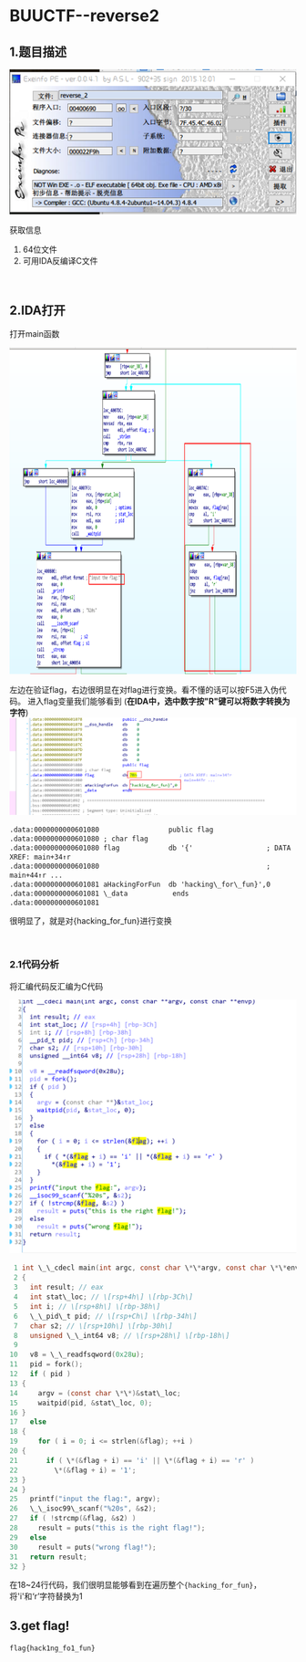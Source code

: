 # BUUCTF--reverse2

## 1.题目描述

![](../_resources/1228809-20190904191953333-530211_95f7ab8077614f69a.png)

获取信息

1.  64位文件
2.  可用IDA反编译C文件

&nbsp;

## 2.IDA打开

打开main函数

<img width="848" height="573" src="../_resources/1228809-20190904192157276-692367_105fd889d55845e3b.png"/>

左边在验证flag，右边很明显在对flag进行变换。看不懂的话可以按F5进入伪代码。
进入flag变量我们能够看到 (**在IDA中，选中数字按"R"键可以将数字转换为字符**)
![01de079f371c6fabb8a059ca0cdff04c.png](../_resources/01de079f371c6fabb8a059ca0cdff04c.png)
```
.data:0000000000601080                 public flag
.data:0000000000601080 ; char flag
.data:0000000000601080 flag            db '{'                  ; DATA XREF: main+34↑r
.data:0000000000601080                                         ; main+44↑r ...
.data:0000000000601081 aHackingForFun  db 'hacking\_for\_fun}',0
.data:0000000000601081 \_data           ends
.data:0000000000601081
```


很明显了，就是对{hacking\_for\_fun}进行变换

&nbsp;

### 2.1代码分析

将汇编代码反汇编为C代码

![daab566dace6a178e9985d9d418f9a72.png](../_resources/daab566dace6a178e9985d9d418f9a72.png)

```c
 1 int \_\_cdecl main(int argc, const char \*\*argv, const char \*\*envp)
 2 {
 3   int result; // eax
 4   int stat\_loc; // \[rsp+4h\] \[rbp-3Ch\]
 5   int i; // \[rsp+8h\] \[rbp-38h\]
 6   \_\_pid\_t pid; // \[rsp+Ch\] \[rbp-34h\]
 7   char s2; // \[rsp+10h\] \[rbp-30h\]
 8   unsigned \_\_int64 v8; // \[rsp+28h\] \[rbp-18h\]
 9 
10   v8 = \_\_readfsqword(0x28u);
11   pid = fork();
12   if ( pid )
13 {
14     argv = (const char \*\*)&stat\_loc;
15     waitpid(pid, &stat\_loc, 0);
16 }
17   else
18 {
19     for ( i = 0; i <= strlen(&flag); ++i )
20 {
21       if ( \*(&flag + i) == 'i' || \*(&flag + i) == 'r' )
22         \*(&flag + i) = '1';
23 }
24 }
25   printf("input the flag:", argv);
26   \_\_isoc99\_scanf("%20s", &s2);
27   if ( !strcmp(&flag, &s2) )
28     result = puts("this is the right flag!");
29   else
30     result = puts("wrong flag!");
31   return result;
32 }
```


在18~24行代码，我们很明显能够看到在遍历整个`{hacking_for_fun}`，将'i'和‘r’字符替换为1


## 3.get flag!

 `flag{hack1ng_fo1_fun}`

